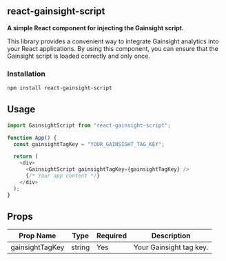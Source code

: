 ## react-gainsight-script

**A simple React component for injecting the Gainsight script.**

This library provides a convenient way to integrate Gainsight analytics into your React applications. By using this component, you can ensure that the Gainsight script is loaded correctly and only once.

### Installation

```bash
npm install react-gainsight-script
```

## Usage

```js
import GainsightScript from "react-gainsight-script";

function App() {
  const gainsightTagKey = "YOUR_GAINSIGHT_TAG_KEY";

  return (
    <div>
      <GainsightScript gainsightTagKey={gainsightTagKey} />
      {/* Your app content */}
    </div>
  );
}
```

## Props

| Prop Name       | Type   | Required | Description             |
| --------------- | ------ | -------- | ----------------------- |
| gainsightTagKey | string | Yes      | Your Gainsight tag key. |
